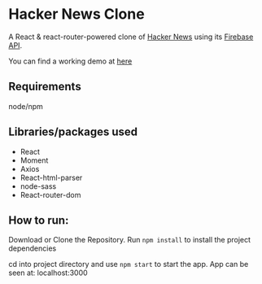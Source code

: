 # Hacker News Clone

A React & react-router-powered clone of [Hacker News](https://news.ycombinator.com/news) using its [Firebase API](https://github.com/HackerNews/API).

You can find a working demo at [here](https://ddd-37.github.io/hackernews)

## Requirements
node/npm

## Libraries/packages used
- React
- Moment
- Axios
- React-html-parser
- node-sass
- React-router-dom

## How to run:
Download or Clone the Repository.
Run `npm install` to install the project dependencies 

cd into project directory and use `npm start` to start the app.
App can be seen at: localhost:3000
